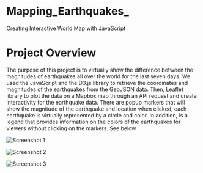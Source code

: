 # Mapping_Earthquakes_
Creating Interactive World Map with JavaScript
# Project Overview
The purpose of this project is to virtually show the difference between the magnitudes of earthquakes all over the world for the last seven days.
We used the JavaScript and the D3.js library to retrieve the coordinates and magnitudes of the earthquakes from the GeoJSON data. Then, Leaflet library to plot the data on a Mapbox map through an API request and create interactivity for the earthquake data. 
There are popup markers that will show the magnitude of the earthquake and location when clicked, each earthquake is virtually represented by a circle and color. In addition, is a legend that provides information on the colors of the earthquakes for viewers without clicking on the markers. See below

![Screenshot 1](https://user-images.githubusercontent.com/105121697/183717241-d521201b-a709-4a33-8bbf-97bbeefea4dc.png)

![Screenshot 2](https://user-images.githubusercontent.com/105121697/183717349-c602b85c-e690-45fd-81a4-206f3d86b937.png)

![Screenshot 3](https://user-images.githubusercontent.com/105121697/183717485-96e573a8-5cfe-445a-b29d-0b600e9412ad.png)

